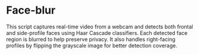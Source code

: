 # Face-blur
This script captures real-time video from a webcam and detects both frontal and side-profile faces using Haar Cascade classifiers. Each detected face region is blurred to help preserve privacy. It also handles right-facing profiles by flipping the grayscale image for better detection coverage.
